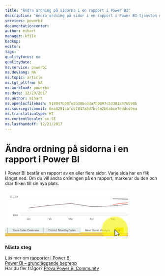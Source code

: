 ```yaml
---
title: "Ändra ordning på sidorna i en rapport i Power BI"
description: "Ändra ordning på sidor i en rapport i Power BI-tjänsten och Power BI Desktop"
services: powerbi
documentationcenter: 
author: mihart
manager: kfile
backup: 
editor: 
tags: 
qualityfocus: no
qualitydate: 
ms.service: powerbi
ms.devlang: NA
ms.topic: article
ms.tgt_pltfrm: NA
ms.workload: powerbi
ms.date: 12/20/2017
ms.author: mihart
ms.openlocfilehash: 918047b08fe5b30bcdda7b0097c53381a476b98b
ms.sourcegitcommit: 6ea8291cbfcb7847a8d7bc4e2b6abce7eddcd0ea
ms.translationtype: HT
ms.contentlocale: sv-SE
ms.lasthandoff: 12/21/2017
---
```

# <a name="reorder-pages-in-a-report-in-power-bi"></a>Ändra ordning på sidorna i en rapport i Power BI
I Power BI består en rapport av en eller flera sidor.  Varje sida har en flik längst ned.  Om du vill ändra ordningen på en rapport, markerar du den och drar fliken till sin nya plats.

![](media/service-report-reorder-pages/reorder.gif)

### <a name="next-steps"></a>Nästa steg
Läs mer om [rapporter i Power BI](service-reports.md)  
[Power BI – grundläggande begrepp](service-basic-concepts.md)  
Har du fler frågor? [Prova Power BI Community](http://community.powerbi.com/)

